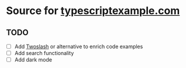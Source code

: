 # Source for [typescriptexample.com](https://typescriptexample.com)

## TODO

- [ ] Add [Twoslash](https://github.com/antfu/nuxt-content-twoslash) or alternative to enrich code examples
- [ ] Add search functionality
- [ ] Add dark mode
